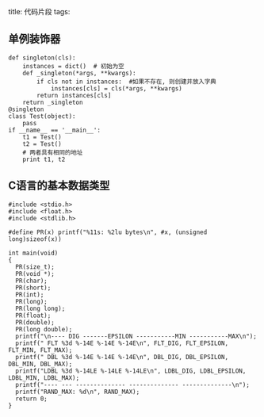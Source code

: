 title: 代码片段
tags: 

## 单例装饰器

    def singleton(cls):
        instances = dict()  # 初始为空
        def _singleton(*args, **kwargs):
            if cls not in instances:  #如果不存在, 则创建并放入字典
                instances[cls] = cls(*args, **kwargs)
            return instances[cls]
        return _singleton
    @singleton
    class Test(object):
        pass
    if __name__ == '__main__':
        t1 = Test()
        t2 = Test()
        # 两者具有相同的地址
        print t1, t2


## C语言的基本数据类型

    #include <stdio.h>
    #include <float.h>
    #include <stdlib.h>

    #define PR(x) printf("%11s: %2lu bytes\n", #x, (unsigned long)sizeof(x))

    int main(void)
    {
      PR(size_t);
      PR(void *);
      PR(char);
      PR(short);
      PR(int);
      PR(long);
      PR(long long);
      PR(float);
      PR(double);
      PR(long double);
      printf("\n---- DIG -------EPSILON -----------MIN -----------MAX\n");
      printf(" FLT %3d %-14E %-14E %-14E\n", FLT_DIG, FLT_EPSILON, FLT_MIN, FLT_MAX);
      printf(" DBL %3d %-14E %-14E %-14E\n", DBL_DIG, DBL_EPSILON, DBL_MIN, DBL_MAX);
      printf("LDBL %3d %-14LE %-14LE %-14LE\n", LDBL_DIG, LDBL_EPSILON, LDBL_MIN, LDBL_MAX);
      printf("---- --- -------------- -------------- --------------\n");
      printf("RAND_MAX: %d\n", RAND_MAX);
      return 0;
    }